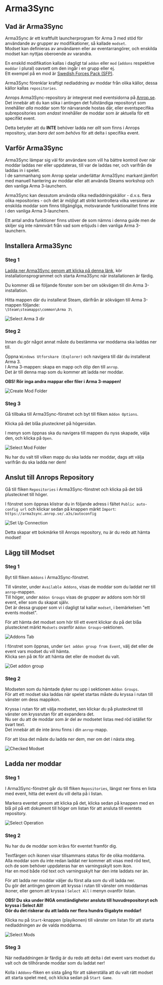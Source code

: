 # Arma3Sync

## Vad är Arma3Sync

Arma3Sync är ett kraftfullt launcherprogram för Arma 3 med stöd för användande av grupper av modifikationer, så kallade `modset`.  
Modset kan definieras av användaren eller av eventarrangörer, och enskilda modset kan nyttjas oberoende av varandra.

En enskild modifikation kallas i dagligt tal `addon` eller `mod` (`addons` respektive `moddar` i plural) oavsett om den ingår i en grupp eller ej.  
Ett exempel på en mod är [Swedish Forces Pack (SFP)](https://sfp.anrop.se/).

Arma3Sync förenklar kraftigt nedladdning av moddar från olika källor, dessa källor kallas `repositories`.  

Anrops Arma3Sync-repository är integrerat med eventsidorna på [Anrop.se](https://www.anrop.se).  
Det innebär att du kan söka i antingen det fullständiga repositoryt som innehåller *alla* moddar som för närvarande hostas där, eller eventspecifika subrepositories som *endast* innehåller de moddar som är aktuella för ett specifikt event.

Detta betyder att du **INTE** behöver ladda ner *allt* som finns i Anrops repository, utan *bara det som behövs* för att delta i specifika event.

## Varför Arma3Sync

Arma3Sync lämpar sig väl för användare som vill ha bättre kontroll över när moddar laddas ner eller uppdateras, till var de laddas ner, och varifrån de laddas in i spelet.  
I de sammanhang som Anrop spelar underlättar Arma3Sync markant jämfört med manuell hantering av moddar eller att använda Steams workshop och den vanliga Arma 3-launchern.

Arma3Sync kan dessutom använda olika nedladdningskällor - d.v.s. flera olika repositories - och det är möjligt att strikt kontrollera vilka versioner av enskilda moddar som finns tillgängliga, motsvarande funktionalitet finns inte i den vanliga Arma 3-launchern.

Ett antal andra funktioner finns utöver de som nämns i denna guide men de skiljer sig inte nämnvärt från vad som erbjuds i den vanliga Arma 3-launchern.

## Installera Arma3Sync

### Steg 1

[Ladda ner Arma3Sync genom att klicka på denna länk](https://hosted.anrop.se/arma3sync.exe), kör installationsprogrammet och starta Arma3Sync när installationen är färdig.

Du kommer då se följande fönster som ber om sökvägen till din Arma 3-installation.

Hitta mappen där du installerat Steam, därifrån är sökvägen till Arma 3-mappen följande:  
`\Steam\steamapps\common\Arma 3\`

![Select Arma 3 dir](./assets/select_arma3_dir.png)

### Steg 2

Innan du gör något annat måste du bestämma var moddarna ska laddas ner till.

Öppna `Windows Utforskare (Explorer)` och navigera till där du installerat Arma 3.  
I Arma 3-mappen: skapa en mapp och döp den till `anrop`.  
Det är till denna map som du kommer att ladda ner moddar.

**OBS! Rör inga andra mappar eller filer i Arma 3-mappen!**

![Create Mod Folder](./assets/create_mod_folder.png)

### Steg 3

Gå tillbaka till Arma3Sync-fönstret och byt till fliken `Addon Options`.

Klicka på det blåa plustecknet på högersidan.

I menyn som öppnas ska du navigera till mappen du nyss skapade, välja den, och klicka på `Open`.

![Select Mod Folder](./assets/select_mod_folder.png)

Nu har du valt till vilken mapp du ska ladda ner moddar, dags att välja varifrån du ska ladda ner dem!

## Anslut till Anrops Repository

Gå till fliken `Repositories` i Arma3Sync-fönstret och klicka på det blå plustecknet till höger.

I fönstret som öppnas klistrar du in följande adress i fältet `Public auto-config url` och klickar sedan på knappen märkt `Import`:  
`https://arma3sync.anrop.se/.a3s/autoconfig`

![Set Up Connection](./assets/set_up_connection.png)

Detta skapar ett bokmärke till Anrops repository, nu är du redo att hämta modset!

## Lägg till Modset

### Steg 1

Byt till fliken `Addons` i Arma3Sync-fönstret.

Till vänster, under `Available Addons`, visas de moddar som du laddat ner till `anrop`-mappen.  
Till höger, under `Addon Groups` visas de grupper av addons som hör till event, eller som du skapat själv.  
Det är dessa grupper som vi i dagligt tal kallar `modset`, i bemärkelsen "ett events modset".

För att hämta det modset som hör till ett event klickar du på det blåa plustecknet märkt `Modsets` ovanför `Addon Groups`-sektionen.

![Addons Tab](./assets/addons_tab.png)

I fönstret som öppnas, under `Get addon group from Event`, välj det eller de event vars modset du vill hämta.  
Klicka sen på `OK` för att hämta det eller de modset du valt.

![Get addon group](./assets/get_addon_group.png)

### Steg 2

Modseten som du hämtade dyker nu upp i sektionen `Addon Groups`.  
För att ett modset ska laddas när spelet startas måste du kryssa i rutan till vänster om dess mappikon.

Kryssa i rutan för att välja modsetet, sen klickar du på plustecknet till vänster om kryssrutan för att expandera det.  
Nu ser du att de moddar som är del av modsetet listas med röd istället för svart text.  
Det innebär att de inte ännu finns i din `anrop`-mapp.

För att lösa det måste du ladda ner dem, mer om det i nästa steg.

![Checked Modset](./assets/checked_modset.png)

## Ladda ner moddar

### Steg 1

I Arma3Sync-fönstret går du till fliken `Repositories`, längst ner finns en lista med event, hitta det event du vill delta på i listan.

Markera eventet genom att klicka på det, klicka sedan på knappen med en blå pil på ett dokument till höger om listan för att ansluta till eventets repository.

![Select Operation](./assets/select_operation.png)

### Steg 2

Nu har du de moddar som krävs för eventet framför dig.

Textfärgen och ikonen visar tillsammans status för de olika moddarna.  
Alla moddar som du inte redan laddat ner kommer att visas med röd text, och de som behöver uppdateras har en varningsskylt som ikon.  
Har en mod både röd text och varningsskylt har den inte laddats ner än.

För att ladda ner moddar väljer du först alla som du vill ladda ner.  
Du gör det antingen genom att kryssa i rutan till vänster om moddarnas ikoner, eller genom att kryssa i `Select All` i menyn ovanför listan.

**OBS! Du ska under INGA omständigheter ansluta till huvudrepositoryt och kryssa i Select All!**  
**Gör du det riskerar du att ladda ner flera hundra Gigabyte moddar!**

Klicka nu på `Start`-knappen (playikonen) till vänster om listan för att starta nedladdningen av de valda moddarna.

![Select Mods](./assets/select_mods.png)

### Steg 3

När nedladdningen är färdig är du redo att delta i det event vars modset du valt och de tillhörande moddar som du laddat ner!

Kolla i `Addons`-fliken en sista gång för att säkerställa att du valt rätt modset att starta spelet med, och klicka sedan på `Start Game`.
